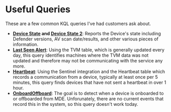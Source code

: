 # Useful Queries

These are a few common KQL queries I've had customers ask about.

* **[Device State](./DeviceState.kql) and [Device State 2](./DeviceState2.kql)**: Reports the Device's state including Defender versions, AV scan date/results, and other various pieces of information.
* **[Last Seen Alert](./LastSeenAlert.kql)**: Using the TVM table, which is generally updated every day, this query identifies machines where the TVM data was not updated and therefore may not be communicating with the service any more.
* **[Heartbeat](./Heartbeat.kql)**: Using the Sentinel integration and the Heartbeat table which records a communication from a device, typically at least once per 5 minutes, this query finds devices that have not sent a heartbeat in over 1 hour.
* **[OnboardOffboard](./OnboardOffboard.kql)**: The goal is to detect when a device is onboarded to or offboarded from MDE. Unforunately, there are no current events that record this in the system, so this query doesn't work today.

